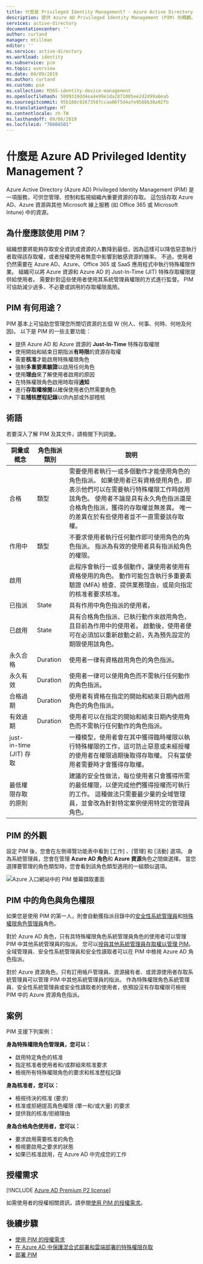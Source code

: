```yaml
---
title: 什麼是 Privileged Identity Management? - Azure Active Directory | Microsoft Docs
description: 提供 Azure AD Privileged Identity Management (PIM) 的概觀。
services: active-directory
documentationcenter: ''
author: curtand
manager: mtillman
editor: ''
ms.service: active-directory
ms.workload: identity
ms.subservice: pim
ms.topic: overview
ms.date: 04/09/2019
ms.author: curtand
ms.custom: pim
ms.collection: M365-identity-device-management
ms.openlocfilehash: 5009310dd4ea4e99e1da2871085ee2d2d99a6eab
ms.sourcegitcommit: 95b180c92673507ccaa06f5d4afe9568b38a92fb
ms.translationtype: HT
ms.contentlocale: zh-TW
ms.lasthandoff: 09/08/2019
ms.locfileid: "70804501"
---
```

# <a name="what-is-azure-ad-privileged-identity-management"></a>什麼是 Azure AD Privileged Identity Management？

Azure Active Directory (Azure AD) Privileged Identity Management (PIM) 是一項服務，可供您管理、控制和監視組織內重要資源的存取。 這包括存取 Azure AD、Azure 資源與其他 Microsoft 線上服務 (如 Office 365 或 Microsoft Intune) 中的資源。

## <a name="why-should-i-use-pim"></a>為什麼應該使用 PIM？

組織想要將能夠存取安全資訊或資源的人數降到最低，因為這樣可以降低惡意執行者取得該存取權，或者授權使用者無意中影響到敏感資源的機率。 不過，使用者仍然需要在 Azure AD、Azure、Office 365 或 SaaS 應用程式中執行特殊權限作業。 組織可以將 Azure 資源和 Azure AD 的 Just-In-Time (JIT) 特殊存取權限提供給使用者。 需要針對這些使用者使用其系統管理員權限的方式進行監督。 PIM 可協助減少過多、不必要或誤用的存取權限風險。

## <a name="what-can-i-do-with-pim"></a>PIM 有何用途？

PIM 基本上可協助您管理您所關切資源的五個 W (何人、何事、何時、何地及何因)。 以下是 PIM 的一些主要功能：

- 提供 Azure AD 和 Azure 資源的 **Just-In-Time** 特殊存取權限
- 使用開始和結束日期指派**有時限**的資源存取權
- 需要**核准**才能啟用特殊權限角色
- 強制**多重要素驗證**以啟用任何角色
- 使用**理由**來了解使用者啟用的原因
- 在特殊權限角色啟用時取得**通知**
- 進行**存取權檢閱**以確保使用者仍然需要角色
- 下載**稽核歷程記錄**以供內部或外部稽核

## <a name="terminology"></a>術語

若要深入了解 PIM 及其文件，請檢閱下列詞彙。

| 詞彙或概念 | 角色指派類別 | 說明 |
| --- | --- | --- |
| 合格 | 類型 | 需要使用者執行一或多個動作才能使用角色的角色指派。 如果使用者已有資格使用角色，即表示他們可以在需要執行特殊權限工作時啟用該角色。 使用者不論是具有永久角色指派還是合格角色指派，獲得的存取權並無差異。 唯一的差異在於有些使用者並不一直需要該存取權。 |
| 作用中 | 類型 | 不要求使用者執行任何動作即可使用角色的角色指派。 指派為有效的使用者具有指派給角色的權限。 |
| 啟用 |  | 此程序會執行一或多個動作，讓使用者使用有資格使用的角色。 動作可能包含執行多重要素驗證 (MFA) 檢查、提供業務理由，或是向指定的核准者要求核准。 |
| 已指派 | State | 具有作用中角色指派的使用者。 |
| 已啟用 | State | 具有合格角色指派、已執行動作來啟用角色，且目前為作用中的使用者。  啟動後，使用者便可在必須加以重新啟動之前，先為預先設定的期限使用該角色。 |
| 永久合格 | Duration | 使用者一律有資格啟用角色的角色指派。 |
| 永久有效 | Duration | 使用者一律可以使用角色而不需執行任何動作的角色指派。 |
| 合格過期 | Duration | 使用者有資格在指定的開始和結束日期內啟用角色的角色指派。 |
| 有效過期 | Duration | 使用者可以在指定的開始和結束日期內使用角色而不需執行任何動作的角色指派。 |
| just-in-time (JIT) 存取 |  | 一種模型，使用者會在其中獲得臨時權限以執行特殊權限的工作，這可防止惡意或未經授權的使用者在權限過期後取得存取權。 只有當使用者需要時才會獲得存取權。 |
| 最低權限存取的原則 |  | 建議的安全性做法，每位使用者只會獲得所需的最低權限，以便完成他們獲得授權而可執行的工作。 這種做法只需要最少量的全域管理員，並會改為針對特定案例使用特定的管理員角色。 |

## <a name="what-does-pim-look-like"></a>PIM 的外觀

設定 PIM 後，您會在左側導覽功能表中看到 [工作]  、[管理]  和 [活動]  選項。 身為系統管理員，您會在管理 **Azure AD 角色**和 **Azure 資源**角色之間做選擇。 當您選擇要管理的角色類型時，您會看到該角色類型適用的一組類似選項。

![Azure 入口網站中的 PIM 螢幕擷取畫面](./media/pim-configure/pim-overview.png)

## <a name="who-can-do-what-in-pim"></a>PIM 中的角色與角色權限

如果您是使用 PIM 的第一人，則會自動獲指派目錄中的[安全性系統管理員](../users-groups-roles/directory-assign-admin-roles.md#security-administrator)和[特殊權限角色管理員](../users-groups-roles/directory-assign-admin-roles.md#privileged-role-administrator)角色。

對於 Azure AD 角色，只有具特殊權限角色系統管理員角色的使用者可以管理 PIM 中其他系統管理員的指派。 您可以[授與其他系統管理員存取權以管理 PIM](pim-how-to-give-access-to-pim.md)。 全域管理員、安全性系統管理員和安全性讀取者可以在 PIM 中檢視 Azure AD 角色指派。

對於 Azure 資源角色，只有訂用帳戶管理員、資源擁有者、或資源使用者存取系統管理員可以管理 PIM 中其他系統管理員的指派。 作為特殊權限角色系統管理員、安全性系統管理員或安全性讀取者的使用者，依預設沒有存取權限可檢視 PIM 中的 Azure 資源角色指派。

## <a name="scenarios"></a>案例

PIM 支援下列案例：

**身為特殊權限角色管理員，您可以：**

- 啟用特定角色的核准
- 指定核准者使用者和/或群組來核准要求
- 檢視所有特殊權限角色的要求和核准歷程記錄

**身為核准者，您可以：**

- 檢視待決的核准 (要求)
- 核准或拒絕提高角色權限 (單一和/或大量) 的要求
- 提供我的核准/拒絕理由 

**身為合格角色使用者，您可以：**

- 要求啟用需要核准的角色
- 檢視要啟用之要求的狀態
- 如果已核准啟用，在 Azure AD 中完成您的工作

## <a name="license-requirements"></a>授權需求

[!INCLUDE [Azure AD Premium P2 license](../../../includes/active-directory-p2-license.md)]

如需使用者的授權相關資訊，請參閱[使用 PIM 的授權需求](subscription-requirements.md)。

## <a name="next-steps"></a>後續步驟

- [使用 PIM 的授權需求](subscription-requirements.md)
- [在 Azure AD 中保護混合式部署和雲端部署的特殊權限存取](../users-groups-roles/directory-admin-roles-secure.md?toc=%2fazure%2factive-directory%2fprivileged-identity-management%2ftoc.json)
- [部署 PIM](pim-deployment-plan.md)
